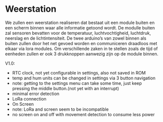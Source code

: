 # Weerstation
We zullen een weerstation realiseren dat bestaat uit een module buiten en een scherm binnen waar alle informatie getoond wordt.
De modulle buiten zal sensoren bevatten voor de temperatuur, luchtvochtigheid, luchtdruk, neerslag en de lichtintensiteit. 
De twee arduino’s van zowel binnen als buiten zullen door het net gevoed worden en communiceren draadloos met elkaar via lora modules.
Om verschillende zaken in te stellen zoals de tijd of eenheden zullen er ook 3 drukknoppen aanwezig zijn op de module binnen.

V1.0:
  - RTC clock, not yet configurable in settings, also not saved in ROM
  - temp and hum units can be changed in settings via 3 button navigation
  - note: getting to the settings menu can take some time, just keep pressing the middle button.(not yet with an interrupt)
  - minimal error detection
  - LoRa connection
  - On Screen
  - note: LoRa and screen seem to be incompatible
  - no screen on and off with movement detection to consume less power

